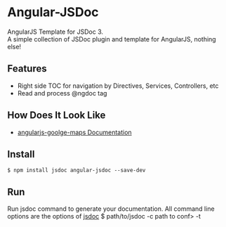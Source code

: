 Angular-JSDoc
=============
AngularJS Template for JSDoc 3.  
A simple collection of JSDoc plugin and template for AngularJS, nothing else!  

Features
----------
  * Right side TOC for navigation by Directives, Services, Controllers, etc
  * Read and process @ngdoc tag

How Does It Look Like
---------------------
  * [angularjs-goolge-maps Documentation](https://github.com/allenhwkim/angularjs-google-maps/build/doc)

Install
-------
    $ npm install jsdoc angular-jsdoc --save-dev
  
Run
---
Run jsdoc command to generate your documentation. 
All command line options are the options of [jsdoc](http://usejsdoc.org/about-commandline.html)
    $ path/to/jsdoc -c path to conf> -t <template> <your source code>

In example, 
    $ node_modules/jsdoc/jsdoc.js -c node_modules/angular-jsdoc/conf -t node_modules/angular-jsdoc/template myDir

Run with gulp-jsdoc
-------------------

1. install gulp-jsdoc  
    `$ npm install gulp-jsdoc --save-dev`

2. add the following to the gulpfile.json  
   ```
    var jsdoc = require('gulp-jsdoc');

    gulp.task('doc', function() {
      return gulp.src(['./src'])                         // source directory
        .pipe(jsdoc('./build/docs',                      // target directory
          {path: 'node_modules/angular-jsdoc/template'}, // template directory
          {plugins: [                                    // plugin files
            'node_moduels/jsdoc/plugins/mamrkdown', 
            'node_moduels/angular-jsdoc/plugins/ngdoc',
          ]}
        ));
    });
   ```
3. run gulp task  
    `$ gulp doc`
